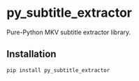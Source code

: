 # py_subtitle_extractor

Pure-Python MKV subtitle extractor library.

## Installation

```bash
pip install py_subtitle_extractor